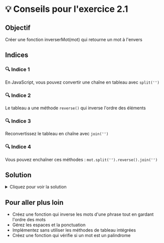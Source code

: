# 💡 Conseils pour l'exercice 2.1

## Objectif
Créer une fonction inverserMot(mot) qui retourne un mot à l'envers

## Indices

### 🔍 Indice 1
En JavaScript, vous pouvez convertir une chaîne en tableau avec `split('')`

### 🔍 Indice 2
Le tableau a une méthode `reverse()` qui inverse l'ordre des éléments

### 🔍 Indice 3
Reconvertissez le tableau en chaîne avec `join('')`

### 🔍 Indice 4
Vous pouvez enchaîner ces méthodes : `mot.split('').reverse().join('')`

## Solution
<details>
<summary>Cliquez pour voir la solution</summary>

```javascript
function inverserMot(mot) {
    return mot.split('').reverse().join('');
}

// Alternative avec une boucle :
function inverserMot(mot) {
    let resultat = '';
    for (let i = mot.length - 1; i >= 0; i--) {
        resultat += mot[i];
    }
    return resultat;
}
```

</details>

## Pour aller plus loin
- Créez une fonction qui inverse les mots d'une phrase tout en gardant l'ordre des mots
- Gérez les espaces et la ponctuation
- Implémentez sans utiliser les méthodes de tableau intégrées
- Créez une fonction qui vérifie si un mot est un palindrome
